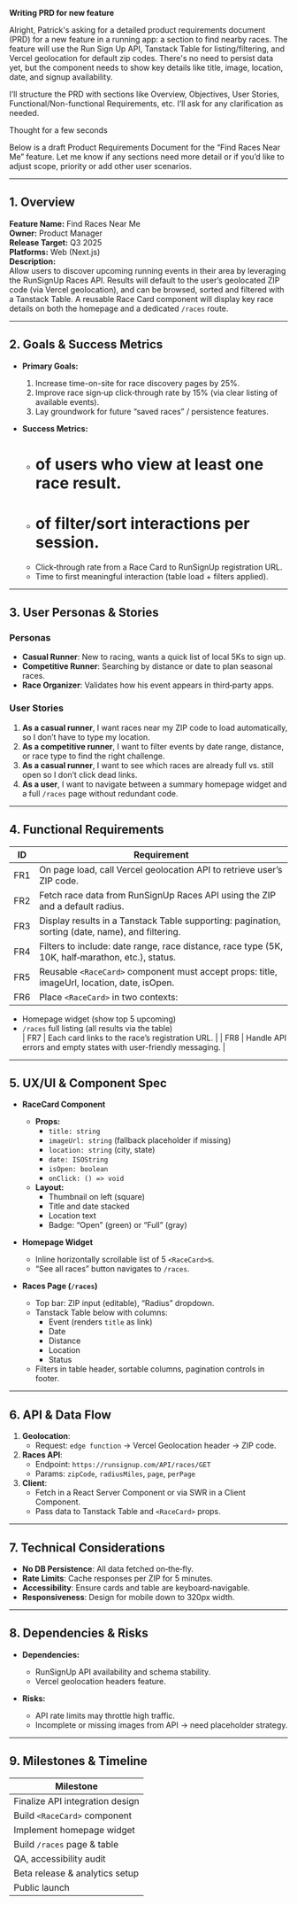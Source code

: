 **Writing PRD for new feature**

Alright, Patrick's asking for a detailed product requirements document (PRD) for a new feature in a running app: a section to find nearby races. The feature will use the Run Sign Up API, Tanstack Table for listing/filtering, and Vercel geolocation for default zip codes. There's no need to persist data yet, but the component needs to show key details like title, image, location, date, and signup availability.

I’ll structure the PRD with sections like Overview, Objectives, User Stories, Functional/Non-functional Requirements, etc. I’ll ask for any clarification as needed.

Thought for a few seconds

Below is a draft Product Requirements Document for the “Find Races Near Me” feature. Let me know if any sections need more detail or if you’d like to adjust scope, priority or add other user scenarios.

---

## 1. Overview

**Feature Name:** Find Races Near Me  
**Owner:** Product Manager  
**Release Target:** Q3 2025  
**Platforms:** Web (Next.js)  
**Description:**  
Allow users to discover upcoming running events in their area by leveraging the RunSignUp Races API. Results will default to the user’s geolocated ZIP code (via Vercel geolocation), and can be browsed, sorted and filtered with a Tanstack Table. A reusable Race Card component will display key race details on both the homepage and a dedicated `/races` route.

---

## 2. Goals & Success Metrics

- **Primary Goals:**
  1. Increase time-on-site for race discovery pages by 25%.
  2. Improve race sign‑up click‑through rate by 15% (via clear listing of available events).
  3. Lay groundwork for future “saved races” / persistence features.

- **Success Metrics:**
  - # of users who view at least one race result.
  - # of filter/sort interactions per session.
  - Click‑through rate from a Race Card to RunSignUp registration URL.
  - Time to first meaningful interaction (table load + filters applied).

---

## 3. User Personas & Stories

### Personas
- **Casual Runner**: New to racing, wants a quick list of local 5Ks to sign up.
- **Competitive Runner**: Searching by distance or date to plan seasonal races.
- **Race Organizer**: Validates how his event appears in third‑party apps.

### User Stories
1. **As a casual runner**, I want races near my ZIP code to load automatically, so I don’t have to type my location.
2. **As a competitive runner**, I want to filter events by date range, distance, or race type to find the right challenge.
3. **As a casual runner**, I want to see which races are already full vs. still open so I don’t click dead links.
4. **As a user**, I want to navigate between a summary homepage widget and a full `/races` page without redundant code.

---

## 4. Functional Requirements

| ID   | Requirement                                                                                     |
|------|-------------------------------------------------------------------------------------------------|
| FR1  | On page load, call Vercel geolocation API to retrieve user’s ZIP code.                          |
| FR2  | Fetch race data from RunSignUp Races API using the ZIP and a default radius.                    |
| FR3  | Display results in a Tanstack Table supporting: pagination, sorting (date, name), and filtering.|
| FR4  | Filters to include: date range, race distance, race type (5K, 10K, half‑marathon, etc.), status.|
| FR5  | Reusable `<RaceCard>` component must accept props: title, imageUrl, location, date, isOpen.     |
| FR6  | Place `<RaceCard>` in two contexts:  
  - Homepage widget (show top 5 upcoming)  
  - `/races` full listing (all results via the table)  
| FR7  | Each card links to the race’s registration URL.                                                |
| FR8  | Handle API errors and empty states with user-friendly messaging.                                |

---

## 5. UX/UI & Component Spec

- **RaceCard Component**  
  - **Props:**  
    - `title: string`  
    - `imageUrl: string` (fallback placeholder if missing)  
    - `location: string` (city, state)  
    - `date: ISOString`  
    - `isOpen: boolean`  
    - `onClick: () => void`  
  - **Layout:**  
    - Thumbnail on left (square)  
    - Title and date stacked  
    - Location text  
    - Badge: “Open” (green) or “Full” (gray)  

- **Homepage Widget**  
  - Inline horizontally scrollable list of 5 `<RaceCard>`s.  
  - “See all races” button navigates to `/races`.

- **Races Page (`/races`)**  
  - Top bar: ZIP input (editable), “Radius” dropdown.  
  - Tanstack Table below with columns:  
    - Event (renders `title` as link)  
    - Date  
    - Distance  
    - Location  
    - Status  
  - Filters in table header, sortable columns, pagination controls in footer.

---

## 6. API & Data Flow

1. **Geolocation**:  
   - Request: `edge function` → Vercel Geolocation header → ZIP code.  
2. **Races API**:  
   - Endpoint: `https://runsignup.com/API/races/GET`  
   - Params: `zipCode`, `radiusMiles`, `page`, `perPage`  
3. **Client**:  
   - Fetch in a React Server Component or via SWR in a Client Component.  
   - Pass data to Tanstack Table and `<RaceCard>` props.

---

## 7. Technical Considerations

- **No DB Persistence**: All data fetched on‑the‑fly.  
- **Rate Limits**: Cache responses per ZIP for 5 minutes.  
- **Accessibility**: Ensure cards and table are keyboard‑navigable.  
- **Responsiveness**: Design for mobile down to 320px width.  

---

## 8. Dependencies & Risks

- **Dependencies:**
  - RunSignUp API availability and schema stability.
  - Vercel geolocation headers feature.

- **Risks:**
  - API rate limits may throttle high traffic.
  - Incomplete or missing images from API → need placeholder strategy.

---

## 9. Milestones & Timeline

| Milestone                       
|---------------------------------
| Finalize API integration design 
| Build `<RaceCard>` component    
| Implement homepage widget       
| Build `/races` page & table     
| QA, accessibility audit         
| Beta release & analytics setup  
| Public launch                   
